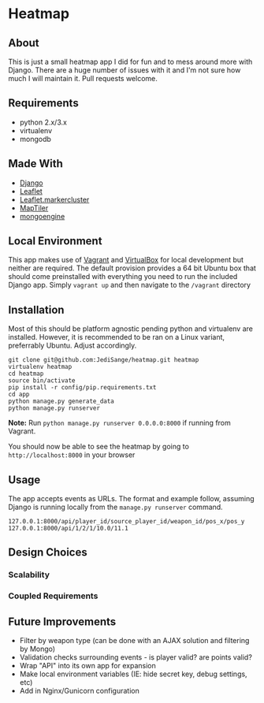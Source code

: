 # Heatmap

## About
This is just a small heatmap app I did for fun and to mess around more with Django.  There are a huge number of issues with it and I'm not sure how much I will maintain it.  Pull requests welcome.

## Requirements
- python 2.x/3.x
- virtualenv
- mongodb

## Made With
- [Django](https://www.djangoproject.com/)
- [Leaflet](http://leafletjs.com/)
- [Leaflet.markercluster](https://github.com/Leaflet/Leaflet.markercluster)
- [MapTiler](http://www.maptiler.com)
- [mongoengine](http://mongoengine.org/)

## Local Environment
This app makes use of [Vagrant](https://www.vagrantup.com/) and [VirtualBox](https://www.virtualbox.org/) for local development but neither are required.  The default provision provides a 64 bit Ubuntu box that should come preinstalled with everything you need to run the included Django app.  Simply `vagrant up` and then navigate to the `/vagrant` directory

## Installation
Most of this should be platform agnostic pending python and virtualenv are installed.  However, it is recommended to be ran on a Linux variant, preferrably Ubuntu.  Adjust accordingly.

    git clone git@github.com:JediSange/heatmap.git heatmap
    virtualenv heatmap
    cd heatmap
    source bin/activate
    pip install -r config/pip.requirements.txt
    cd app
    python manage.py generate_data
    python manage.py runserver

**Note:** Run `python manage.py runserver 0.0.0.0:8000` if running from Vagrant.  

You should now be able to see the heatmap by going to `http://localhost:8000` in your browser

## Usage
The app accepts events as URLs.  The format and example follow, assuming Django is running locally from the `manage.py runserver` command.

    127.0.0.1:8000/api/player_id/source_player_id/weapon_id/pos_x/pos_y
    127.0.0.1:8000/api/1/2/1/10.0/11.1

## Design Choices
### Scalability
### Coupled Requirements

## Future Improvements
- Filter by weapon type (can be done with an AJAX solution and filtering by Mongo)
- Validation checks surrounding events - is player valid? are points valid?
- Wrap "API" into its own app for expansion
- Make local environment variables (IE: hide secret key, debug settings, etc)
- Add in Nginx/Gunicorn configuration
